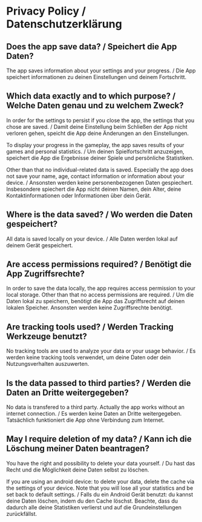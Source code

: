 # Privacy Policy / Datenschutzerklärung

## Does the app save data? / Speichert die App Daten?

The app saves information about your settings and your progress. / Die App speichert informationen zu deinen Einstellungen und deinem Fortschritt.

## Which data exactly and to which purpose? / Welche Daten genau und zu welchem Zweck?

In order for the settings to persist if you close the app, the settings that you chose are saved. / Damit deine Einstellung beim Schließen der App nicht verloren gehen, speicht die App deine Änderungen an den Einstellungen. 

To display your progress in the gameplay, the app saves results of your games and personal statistics. / Um deinen Spielfortschritt anzuzeigen, speichert die App die Ergebnisse deiner Spiele und persönliche Statistiken. 

Other than that no individual-related data is saved. Especially the app does not save your name, age, contact information or information about your device. / Ansonsten werden keine personenbezogenen Daten gespiechert. Insbesondere spiechert die App nicht deinen Namen, dein Alter, deine Kontaktinformationen oder Informationen über dein Gerät.

## Where is the data saved? / Wo werden die Daten gespeichert?

All data is saved locally on your device. / Alle Daten werden lokal auf deinem Gerät gespeichert. 

## Are access permissions required? / Benötigt die App Zugriffsrechte?

In order to save the data locally, the app requires access permission to your local storage. Other than that no access permissions are required. / Um die Daten lokal zu speichern, benötigt die App das Zugriffsrecht auf deinen lokalen Speicher. Ansonsten werden keine Zugriffsrechte benötigt.

## Are tracking tools used? / Werden Tracking Werkzeuge benutzt?

No tracking tools are used to analyze your data or your usage behavior. / Es werden keine tracking tools verwendet, um deine Daten oder dein Nutzungsverhalten auszuwerten.

## Is the data passed to third parties? / Werden die Daten an Dritte weitergegeben?

No data is transfered to a third party. Actually the app works without an internet connection. / Es werden keine Daten an Dritte weitergegeben. Tatsächlich funktioniert die App ohne Verbindung zum Internet.

## May I require deletion of my data? / Kann ich die Löschung meiner Daten beantragen?

You have the right and possibility to delete your data yourself. / Du hast das Recht und die Möglichkeit deine Daten selbst zu löschen.

If you are using an android device: to delete your data, delete the cache via the settings of your device. Note that you will lose all your statistics and be set back to default settings. / Falls du ein Android Gerät benutzt: du kannst deine Daten löschen, indem du den Cache löschst. Beachte, dass du dadurch alle deine Statistiken verlierst und auf die Grundeinstellungen zurückfällst.

